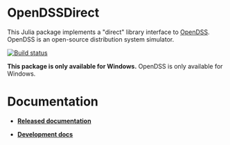 # OpenDSSDirect

This Julia package implements a "direct" library
interface to [OpenDSS](http://smartgrid.epri.com/SimulationTool.aspx).
OpenDSS is an open-source distribution system simulator.
 
[![Build status](https://ci.appveyor.com/api/projects/status/github/tshort/OpenDSSDirect.jl?svg=true&branch=master)](https://ci.appveyor.com/project/tshort/opendssdirect-jl/branch/master)

**This package is only available for Windows.** OpenDSS is only available for
Windows.

# Documentation

* **[Released documentation](https://tshort.github.io/OpenDSSDirect.jl/release/)**

* **[Development docs](https://tshort.github.io/OpenDSSDirect.jl/latest/)**
